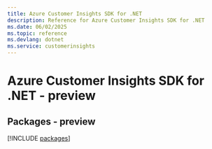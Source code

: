 ```yaml
---
title: Azure Customer Insights SDK for .NET
description: Reference for Azure Customer Insights SDK for .NET
ms.date: 06/02/2025
ms.topic: reference
ms.devlang: dotnet
ms.service: customerinsights
---
```

# Azure Customer Insights SDK for .NET - preview
## Packages - preview
[!INCLUDE [packages](customer-insights-index.md)]